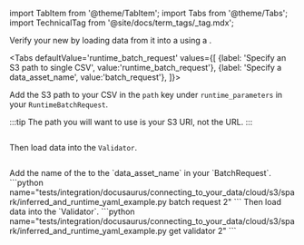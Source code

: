 import TabItem from '@theme/TabItem';
import Tabs from '@theme/Tabs';
import TechnicalTag from '@site/docs/term_tags/_tag.mdx';

Verify your new <TechnicalTag tag="datasource" text="Datasource" /> by loading data from it into a <TechnicalTag tag="validator" text="Validator" /> using a <TechnicalTag tag="batch_request" text="Batch Request" />.

<Tabs
  defaultValue='runtime_batch_request'
  values={[
  {label: 'Specify an S3 path to single CSV', value:'runtime_batch_request'},
  {label: 'Specify a data_asset_name', value:'batch_request'},
  ]}>

<TabItem value="runtime_batch_request">

Add the S3 path to your CSV in the `path` key under `runtime_parameters` in your `RuntimeBatchRequest`.

:::tip
The path you will want to use is your S3 URI, not the URL.
:::

```python name="tests/integration/docusaurus/connecting_to_your_data/cloud/s3/spark/inferred_and_runtime_yaml_example.py batch request 1"
```

Then load data into the `Validator`.

```python name="tests/integration/docusaurus/connecting_to_your_data/cloud/s3/spark/inferred_and_runtime_yaml_example.py get validator 1"
```
</TabItem>
<TabItem value="batch_request">
Add the name of the <TechnicalTag tag="data_asset" text="Data Asset" /> to the `data_asset_name` in your `BatchRequest`.
```python name="tests/integration/docusaurus/connecting_to_your_data/cloud/s3/spark/inferred_and_runtime_yaml_example.py batch request 2"
```
Then load data into the `Validator`.
```python name="tests/integration/docusaurus/connecting_to_your_data/cloud/s3/spark/inferred_and_runtime_yaml_example.py get validator 2"
```
</TabItem>
</Tabs>